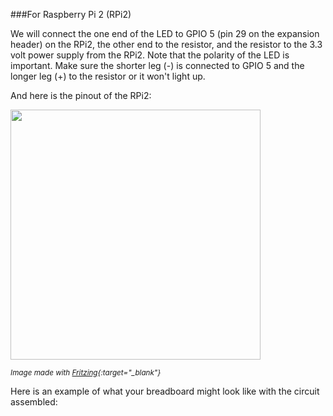 ###For Raspberry Pi 2 (RPi2)

We will connect the one end of the LED to GPIO 5 (pin 29 on the expansion header) on the RPi2, the other end to the resistor, and the resistor to the 3.3 volt power supply from the RPi2.
Note that the polarity of the LED is important. Make sure the shorter leg (-) is connected to GPIO 5 and the longer leg (+) to the resistor or it won't light up.

And here is the pinout of the RPi2:

<img src="{{site.baseurl}}/images/PinMappings/RP2_Pinout.png" height="400">

<sub>*Image made with [Fritzing](http://fritzing.org/){:target="_blank"}*</sub>

Here is an example of what your breadboard might look like with the circuit assembled:

